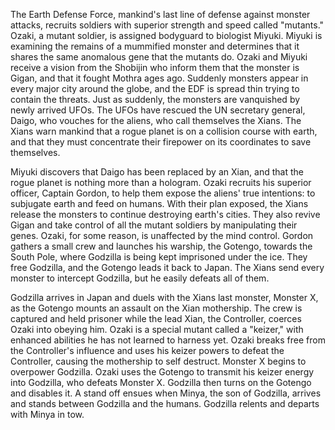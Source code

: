 The Earth Defense Force, mankind's last line of defense against monster attacks, recruits soldiers with superior strength and speed called "mutants." Ozaki, a mutant soldier, is assigned bodyguard to biologist Miyuki. Miyuki is examining the remains of a mummified monster and determines that it shares the same anomalous gene that the mutants do. Ozaki and Miyuki receive a vision from the Shobijin who inform them that the monster is Gigan, and that it fought Mothra ages ago. Suddenly monsters appear in every major city around the globe, and the EDF is spread thin trying to contain the threats. Just as suddenly, the monsters are vanquished by newly arrived UFOs. The UFOs have rescued the UN secretary general, Daigo, who vouches for the aliens, who call themselves the Xians. The Xians warn mankind that a rogue planet is on a collision course with earth, and that they must concentrate their firepower on its coordinates to save themselves.

Miyuki discovers that Daigo has been replaced by an Xian, and that the rogue planet is nothing more than a hologram. Ozaki recruits his superior officer, Captain Gordon, to help them expose the aliens' true intentions: to subjugate earth and feed on humans. With their plan exposed, the Xians release the monsters to continue destroying earth's cities. They also revive Gigan and take control of all the mutant soldiers by manipulating their genes. Ozaki, for some reason, is unaffected by the mind control. Gordon gathers a small crew and launches his warship, the Gotengo, towards the South Pole, where Godzilla is being kept imprisoned under the ice. They free Godzilla, and the Gotengo leads it back to Japan. The Xians send every monster to intercept Godzilla, but he easily defeats all of them.

Godzilla arrives in Japan and duels with the Xians last monster, Monster X, as the Gotengo mounts an assault on the Xian mothership. The crew is captured and held prisoner while the lead Xian, the Controller, coerces Ozaki into obeying him. Ozaki is a special mutant called a "keizer," with enhanced abilities he has not learned to harness yet. Ozaki breaks free from the Controller's influence and uses his keizer powers to defeat the Controller, causing the mothership to self destruct. Monster X begins to overpower Godzilla. Ozaki uses the Gotengo to transmit his keizer energy into Godzilla, who defeats Monster X. Godzilla then turns on the Gotengo and disables it. A stand off ensues when Minya, the son of Godzilla, arrives and stands between Godzilla and the humans. Godzilla relents and departs with Minya in tow.